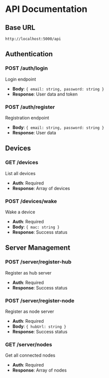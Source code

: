 # API Documentation

## Base URL
`http://localhost:5000/api`

## Authentication

### POST /auth/login
Login endpoint
- **Body**: `{ email: string, password: string }`
- **Response**: User data and token

### POST /auth/register
Registration endpoint
- **Body**: `{ email: string, password: string }`
- **Response**: User data

## Devices

### GET /devices
List all devices
- **Auth**: Required
- **Response**: Array of devices

### POST /devices/wake
Wake a device
- **Auth**: Required
- **Body**: `{ mac: string }`
- **Response**: Success status

## Server Management

### POST /server/register-hub
Register as hub server
- **Auth**: Required
- **Response**: Success status

### POST /server/register-node
Register as node server
- **Auth**: Required
- **Body**: `{ hubUrl: string }`
- **Response**: Success status

### GET /server/nodes
Get all connected nodes
- **Auth**: Required
- **Response**: Array of nodes